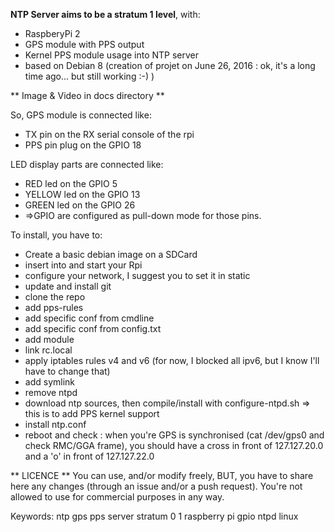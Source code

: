 **NTP Server aims to be a stratum 1 level**, with:
* RaspberyPi 2
* GPS module with PPS output
* Kernel PPS module usage into NTP server
* based on Debian 8 (creation of projet on June 26, 2016 : ok, it's a long time ago... but still working :-) )

** Image & Video in docs directory **

So, GPS module is connected like:
* TX pin on the RX serial console of the rpi
* PPS pin plug on the GPIO 18

LED display parts are connected like:
* RED led on the GPIO 5
* YELLOW led on the GPIO 13
* GREEN led on the GPIO 26
* =>GPIO are configured as pull-down mode for those pins.

To install, you have to:
* Create a basic debian image on a SDCard
* insert into and start your Rpi
* configure your network, I suggest you to set it in static
* update and install git
* clone the repo
* add pps-rules
* add specific conf from cmdline
* add specific conf from config.txt
* add module
* link rc.local
* apply iptables rules v4 and v6 (for now, I blocked all ipv6, but I know I'll have to change that)
* add symlink
* remove ntpd
* download ntp sources, then compile/install with configure-ntpd.sh => this is to add PPS kernel support
* install ntp.conf
* reboot and check : when you're GPS is synchronised (cat /dev/gps0 and check RMC/GGA frame), you should have a cross in front of 127.127.20.0 and a 'o' in front of 127.127.22.0

** LICENCE **
You can use, and/or modify freely, BUT, you have to share here any changes (through an issue and/or a push request). You're not allowed to use for commercial purposes in any way.

Keywords:
ntp gps pps server stratum 0 1 raspberry pi gpio ntpd linux
